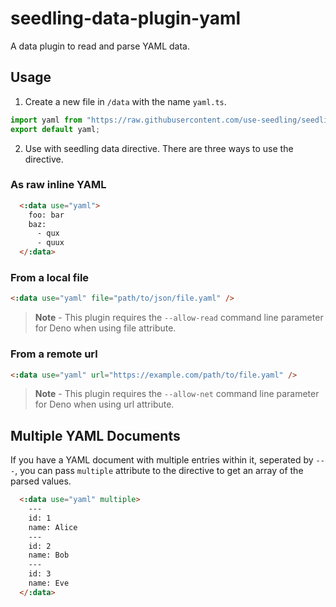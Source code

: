 # seedling-data-plugin-yaml

A data plugin to read and parse YAML data.

## Usage

1. Create a new file in `/data` with the name `yaml.ts`.

```ts
import yaml from "https://raw.githubusercontent.com/use-seedling/seedling-data-plugin-yaml/master/mod.ts";
export default yaml;
```

2. Use with seedling data directive. There are three ways to use the directive.

### As raw inline YAML

```html
  <:data use="yaml">
    foo: bar
    baz:
      - qux
      - quux
  </:data>
```

### From a local file

```html
<:data use="yaml" file="path/to/json/file.yaml" />
```

> **Note** - This plugin requires the `--allow-read` command line parameter for Deno when using file attribute.

### From a remote url

```html
<:data use="yaml" url="https://example.com/path/to/file.yaml" />
```

> **Note** - This plugin requires the `--allow-net` command line parameter for Deno when using url attribute.

## Multiple YAML Documents

If you have a YAML document with multiple entries within it, seperated by `---`, you can pass `multiple` attribute to the directive to get an array of the parsed values.

```html
  <:data use="yaml" multiple>
    ---
    id: 1
    name: Alice
    ---
    id: 2
    name: Bob
    ---
    id: 3
    name: Eve
  </:data>
```
